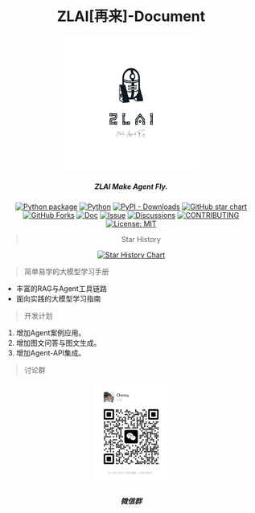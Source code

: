 <div align="center">

# ZLAI[再来]-Document

<center>
<img src="docs/img/zlai-icon/03.png" width="270px" height="270px">
<h5>ZLAI Make Agent Fly.</h5>
</center>

[![Python package](https://img.shields.io/pypi/v/zlai)](https://pypi.org/project/zlai/)
[![Python](https://img.shields.io/pypi/pyversions/zlai.svg)](https://pypi.python.org/pypi/zlai/)
[![PyPI - Downloads](https://img.shields.io/pypi/dm/zlai)](https://pypi.org/project/zlai/)
[![GitHub star chart](https://img.shields.io/github/stars/zlai-llm/zlai?style=flat-square)](https://star-history.com/#zlai-llm/zlai)
[![GitHub Forks](https://img.shields.io/github/forks/zlai-llm/zlai.svg)](https://star-history.com/#zlai-llm/zlai)
[![Doc](https://img.shields.io/badge/Doc-online-green)](https://zlai-llm.github.io/zlai-doc/)
[![Issue](https://img.shields.io/github/issues/zlai-llm/zlai)](https://github.com/zlai-llm/zlai/issues/new/choose)
[![Discussions](https://img.shields.io/github/discussions/zlai-llm/zlai)](https://github.com/zlai-llm/zlai/issues/new/choose)
[![CONTRIBUTING](https://img.shields.io/badge/Contributing-8A2BE2)](https://github.com/zlai-llm/zlai/blob/main/CONTRIBUTING.md)
[![License: MIT](https://img.shields.io/github/license/zlai-llm/zlai)](https://github.com/zlai-llm/zlai/blob/main/LICENSE)

> Star History

[![Star History Chart](https://api.star-history.com/svg?repos=zlai-llm/zlai&type=Date)](https://star-history.com/#zlai-llm/zlai&Date)

</div>

> 简单易学的大模型学习手册

- 丰富的RAG与Agent工具链路
- 面向实践的大模型学习指南

> 开发计划

1. 增加Agent案例应用。
2. 增加图文问答与图文生成。
3. 增加Agent-API集成。

> 讨论群

<center>
<img src="docs/img/wechat.jpg" width="150px">
<h5>微信群</h5>
</center>
